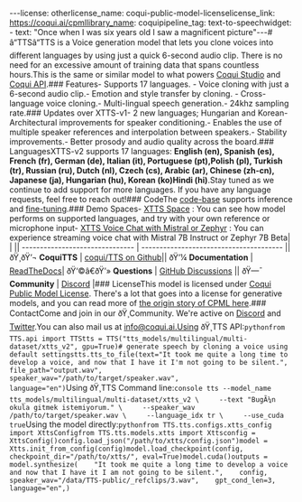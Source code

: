 ﻿---license: otherlicense_name: coqui-public-model-licenselicense_link: https://coqui.ai/cpmllibrary_name: coquipipeline_tag: text-to-speechwidget:  - text: "Once when I was six years old I saw a magnificent picture"---# â“TTSâ“TTS is a Voice generation model that lets you clone voices into different languages by using just a quick 6-second audio clip. There is no need for an excessive amount of training data that spans countless hours.This is the same or similar model to what powers [Coqui Studio](https://coqui.ai/) and [Coqui API](https://docs.coqui.ai/docs).### Features- Supports 17 languages. - Voice cloning with just a 6-second audio clip.- Emotion and style transfer by cloning. - Cross-language voice cloning.- Multi-lingual speech generation.- 24khz sampling rate.### Updates over XTTS-v1- 2 new languages; Hungarian and Korean- Architectural improvements for speaker conditioning.- Enables the use of multiple speaker references and interpolation between speakers.- Stability improvements.- Better prosody and audio quality across the board.### LanguagesXTTS-v2 supports 17 languages: **English (en), Spanish (es), French (fr), German (de), Italian (it), Portuguese (pt),Polish (pl), Turkish (tr), Russian (ru), Dutch (nl), Czech (cs), Arabic (ar), Chinese (zh-cn), Japanese (ja), Hungarian (hu), Korean (ko)Hindi (hi)**.Stay tuned as we continue to add support for more languages. If you have any language requests, feel free to reach out!### CodeThe [code-base](https://github.com/coqui-ai/TTS) supports inference and [fine-tuning](https://tts.readthedocs.io/en/latest/models/xtts.html#training).### Demo Spaces- [XTTS Space](https://huggingface.co/spaces/coqui/xtts)  :  You can see how model performs on supported languages, and try with your own reference or microphone input- [XTTS Voice Chat with Mistral or Zephyr](https://huggingface.co/spaces/coqui/voice-chat-with-mistral) : You can experience streaming voice chat with Mistral 7B Instruct or Zephyr 7B Beta|                                 |                                         || ------------------------------- | --------------------------------------- || ðŸ¸ðŸ’¬ **CoquiTTS**               | [coqui/TTS on Github](https://github.com/coqui-ai/TTS)|| ðŸ’¼ **Documentation**            | [ReadTheDocs](https://tts.readthedocs.io/en/latest/)| ðŸ‘©â€ðŸ’» **Questions**                | [GitHub Discussions](https://github.com/coqui-ai/TTS/discussions) || ðŸ—¯ **Community**         | [Discord](https://discord.gg/5eXr5seRrv)  |### LicenseThis model is licensed under [Coqui Public Model License](https://coqui.ai/cpml). There's a lot that goes into a license for generative models, and you can read more of [the origin story of CPML here](https://coqui.ai/blog/tts/cpml).### ContactCome and join in our ðŸ¸Community. We're active on [Discord](https://discord.gg/fBC58unbKE) and [Twitter](https://twitter.com/coqui_ai).You can also mail us at info@coqui.ai.Using ðŸ¸TTS API:```pythonfrom TTS.api import TTStts = TTS("tts_models/multilingual/multi-dataset/xtts_v2", gpu=True)# generate speech by cloning a voice using default settingstts.tts_to_file(text="It took me quite a long time to develop a voice, and now that I have it I'm not going to be silent.",                file_path="output.wav",                speaker_wav="/path/to/target/speaker.wav",                language="en")```Using ðŸ¸TTS Command line:```console tts --model_name tts_models/multilingual/multi-dataset/xtts_v2 \     --text "BugÃ¼n okula gitmek istemiyorum." \     --speaker_wav /path/to/target/speaker.wav \     --language_idx tr \     --use_cuda true```Using the model directly:```pythonfrom TTS.tts.configs.xtts_config import XttsConfigfrom TTS.tts.models.xtts import Xttsconfig = XttsConfig()config.load_json("/path/to/xtts/config.json")model = Xtts.init_from_config(config)model.load_checkpoint(config, checkpoint_dir="/path/to/xtts/", eval=True)model.cuda()outputs = model.synthesize(    "It took me quite a long time to develop a voice and now that I have it I am not going to be silent.",    config,    speaker_wav="/data/TTS-public/_refclips/3.wav",    gpt_cond_len=3,    language="en",)```